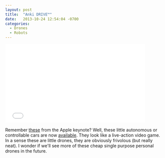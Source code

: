 ```yaml
---
layout: post
title:  "Anki DRIVE™"
date:   2013-10-24 12:54:04 -0700
categories:
  - Drones
  - Robots
---
```


<iframe class="embedly-embed" src="//cdn.embedly.com/widgets/media.html?src=https%3A%2F%2Fwww.youtube.com%2Fembed%2FvXINC6xau64%3Ffeature%3Doembed&url=https%3A%2F%2Fwww.youtube.com%2Fwatch%3Fv%3DvXINC6xau64&image=https%3A%2F%2Fi.ytimg.com%2Fvi%2FvXINC6xau64%2Fhqdefault.jpg&key=d815972c91e546edb5d2d02e509f8b1c&type=text%2Fhtml&schema=youtube" width="450" height="253" scrolling="no" frameborder="0" allowfullscreen></iframe>

Remember  [these](http://anki.com/ankidrive)  from the Apple keynote? Well, these little autonomous or controllable cars are now  [available](http://store.apple.com/us/search/anki).   They look like a live-action video game. In a sense these are little drones, they are obviously frivolous (but really neat). I wonder if we'll see more of these cheap single purpose personal drones in the future. 

 
